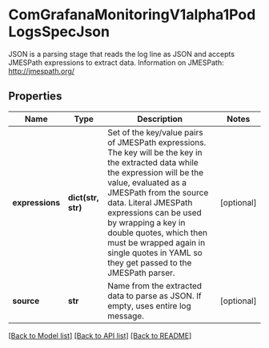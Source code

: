 # ComGrafanaMonitoringV1alpha1PodLogsSpecJson

JSON is a parsing stage that reads the log line as JSON and accepts JMESPath expressions to extract data.   Information on JMESPath: http://jmespath.org/
## Properties
Name | Type | Description | Notes
------------ | ------------- | ------------- | -------------
**expressions** | **dict(str, str)** | Set of the key/value pairs of JMESPath expressions. The key will be the key in the extracted data while the expression will be the value, evaluated as a JMESPath from the source data.   Literal JMESPath expressions can be used by wrapping a key in double quotes, which then must be wrapped again in single quotes in YAML so they get passed to the JMESPath parser. | [optional] 
**source** | **str** | Name from the extracted data to parse as JSON. If empty, uses entire log message. | [optional] 

[[Back to Model list]](../README.md#documentation-for-models) [[Back to API list]](../README.md#documentation-for-api-endpoints) [[Back to README]](../README.md)


